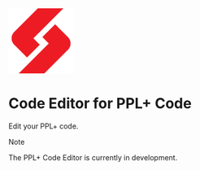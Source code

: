 <img src="https://raw.githubusercontent.com/Insoft-UK/Insoft-UK/main/assets/silhouette-logo.svg" style="width: 128px" />

# Code Editor for PPL+ Code
Edit your PPL+ code.

> [!NOTE]
The PPL+ Code Editor is currently in development.
